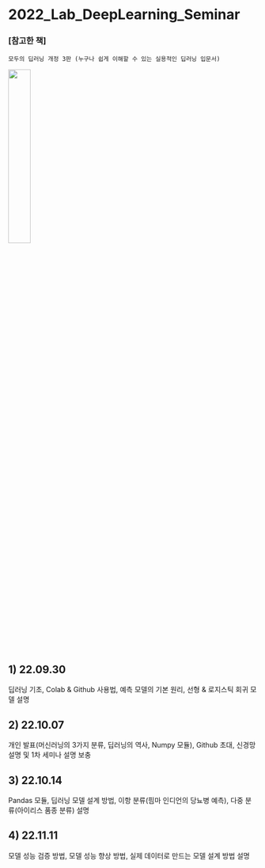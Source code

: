 # 2022_Lab_DeepLearning_Seminar
### [참고한 책]   
    모두의 딥러닝 개정 3판 (누구나 쉽게 이해할 수 있는 실용적인 딥러닝 입문서)   
<img src="https://thebook.io/img/covers/cover_080324.jpg" width="30%" height="30%">

## 1) 22.09.30   
   딥러닝 기초, Colab & Github 사용법, 예측 모델의 기본 원리, 선형 & 로지스틱 회귀 모델 설명   
## 2) 22.10.07   
   개인 발표(머신러닝의 3가지 분류, 딥러닝의 역사, Numpy 모듈), Github 초대, 신경망 설명 및 1차 세미나 설명 보충
## 3) 22.10.14
   Pandas 모듈, 딥러닝 모델 설계 방법, 이항 분류(핌마 인디언의 당뇨병 예측), 다중 분류(아이리스 품종 분류) 설명
## 4) 22.11.11
   모델 성능 검증 방법, 모델 성능 향상 방법, 실제 데이터로 만드는 모델 설계 방법 설명
